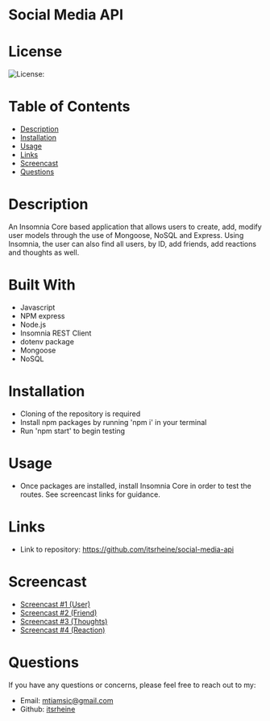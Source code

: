 # Social Media API

# License
  
![License: ](https://img.shields.io/badge/javascript-100-0298c3.svg)

# Table of Contents

- [Description](#description)
- [Installation](#installation)
- [Usage](#usage)
- [Links](#links)
- [Screencast](#screencast)
- [Questions](#questions)

# Description
An Insomnia Core based application that allows users to create, add, modify user models through the use of Mongoose, NoSQL and Express.  Using Insomnia, the user can also find all users, by ID, add friends, add reactions and thoughts as well.

# Built With
- Javascript
- NPM express
- Node.js
- Insomnia REST Client
- dotenv package
- Mongoose
- NoSQL

# Installation
- Cloning of the repository is required
- Install npm packages by running 'npm i' in your terminal
- Run 'npm start' to begin testing

# Usage
- Once packages are installed, install Insomnia Core in order to test the routes. See screencast links for guidance.

# Links
- Link to repository: https://github.com/itsrheine/social-media-api

# Screencast
- <a href="https://drive.google.com/file/d/1ax8faRKNxBb-0rqtbRBLhtbHa-5zgfE7/view">Screencast #1 (User)</a>
- <a href="https://drive.google.com/file/d/1H2156P6dBeNft3FXC2Dncrfy33mDrROp/view">Screencast #2 (Friend)</a>
- <a href="https://drive.google.com/file/d/1O_Qxo-a53-g6D3ZCaWaCP7wX_-PvchyE/view">Screencast #3 (Thoughts)</a>
- <a href="https://drive.google.com/file/d/18irt4mI6VA_hhwvS2cqOelcVqnz0s4Aj/view">Screencast #4 (Reaction)</a>

# Questions
If you have any questions or concerns, please feel free to reach out to my:
- Email: [mtiamsic@gmail.com](mtiamsic@gmail.com)
- Github: [itsrheine](https://github.com/itsrheine)
